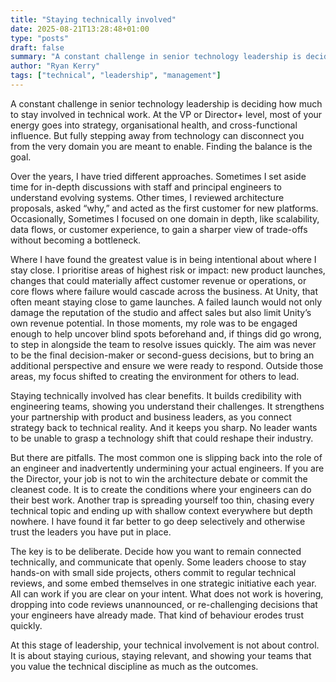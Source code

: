 ```yaml
---
title: "Staying technically involved"
date: 2025-08-21T13:28:48+01:00
type: "posts"
draft: false
summary: "A constant challenge in senior technology leadership is deciding how much to stay involved in technical work. At the VP or Director+ level, most of your energy goes into strategy, organisational health, and cross-functional influence. But fully stepping away from technology..."
author: "Ryan Kerry"
tags: ["technical", "leadership", "management"]
---
```


A constant challenge in senior technology leadership is deciding how much to stay involved in technical work. At the VP or Director+ level, most of your energy goes into strategy, organisational health, and cross-functional influence. But fully stepping away from technology can disconnect you from the very domain you are meant to enable. Finding the balance is the goal.

Over the years, I have tried different approaches. Sometimes I set aside time for in-depth discussions with staff and principal engineers to understand evolving systems. Other times, I reviewed architecture proposals, asked “why,” and acted as the first customer for new platforms. Occasionally, Sometimes I focused on one domain in depth, like scalability, data flows, or customer experience, to gain a sharper view of trade-offs without becoming a bottleneck.

Where I have found the greatest value is in being intentional about where I stay close. I prioritise areas of highest risk or impact: new product launches, changes that could materially affect customer revenue or operations, or core flows where failure would cascade across the business. At Unity, that often meant staying close to game launches. A failed launch would not only damage the reputation of the studio and affect sales but also limit Unity’s own revenue potential. In those moments, my role was to be engaged enough to help uncover blind spots beforehand and, if things did go wrong, to step in alongside the team to resolve issues quickly. The aim was never to be the final decision-maker or second-guess decisions, but to bring an additional perspective and ensure we were ready to respond. Outside those areas, my focus shifted to creating the environment for others to lead.

Staying technically involved has clear benefits. It builds credibility with engineering teams, showing you understand their challenges. It strengthens your partnership with product and business leaders, as you connect strategy back to technical reality. And it keeps you sharp. No leader wants to be unable to grasp a technology shift that could reshape their industry.

But there are pitfalls. The most common one is slipping back into the role of an engineer and inadvertently undermining your actual engineers. If you are the Director, your job is not to win the architecture debate or commit the cleanest code. It is to create the conditions where your engineers can do their best work. Another trap is spreading yourself too thin, chasing every technical topic and ending up with shallow context everywhere but depth nowhere. I have found it far better to go deep selectively and otherwise trust the leaders you have put in place.

The key is to be deliberate. Decide how you want to remain connected technically, and communicate that openly. Some leaders choose to stay hands-on with small side projects, others commit to regular technical reviews, and some embed themselves in one strategic initiative each year. All can work if you are clear on your intent. What does not work is hovering, dropping into code reviews unannounced, or re-challenging decisions that your engineers have already made. That kind of behaviour erodes trust quickly.

At this stage of leadership, your technical involvement is not about control. It is about staying curious, staying relevant, and showing your teams that you value the technical discipline as much as the outcomes.